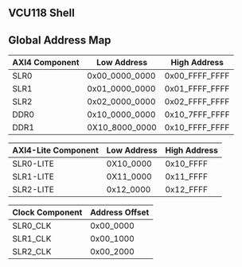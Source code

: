 ## VCU118 Shell

## Global Address Map

|AXI4 Component|Low Address|High Address|
|---|---|---|
|SLR0|0x00_0000_0000|0x00_FFFF_FFFF|
|SLR1|0x01_0000_0000|0x01_FFFF_FFFF|
|SLR2|0x02_0000_0000|0x02_FFFF_FFFF|
|DDR0|0x10_0000_0000|0x10_7FFF_FFFF|
|DDR1|0X10_8000_0000|0x10_FFFF_FFFF|

|AXI4-Lite Component|Low Address|High Address|
|---|---|---|
|SLR0-LITE|0X10_0000|0x10_FFFF|
|SLR1-LITE|0X11_0000|0x11_FFFF|
|SLR2-LITE|0x12_0000|0x12_FFFF|

|Clock Component|Address Offset|
|---|---|
|SLR0_CLK|0x00_0000|
|SLR1_CLK|0x00_1000|
|SLR2_CLK|0x00_2000|